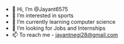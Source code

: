 - 👋 Hi, I’m @Jayant6575
- 👀 I’m interested in sports
- 🌱 I’m currently learning computer science
- 💞️ I’m looking for Jobs and Internships
- 📫 To reach me - jayantnegi28@gmail.com 

<!---
Jayant6755/Jayant6755 is a ✨ special ✨ repository because its `README.md` (this file) appears on your GitHub profile.
You can click the Preview link to take a look at your changes.
--->
